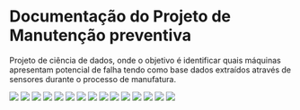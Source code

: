 # Documentação do Projeto de Manutenção preventiva
Projeto de ciência de dados, onde o objetivo é identificar quais máquinas apresentam potencial de falha tendo como base dados extraídos através de sensores durante o processo de manufatura.

![](Documentacao/1.png)
![](Documentacao/2.png)
![](Documentacao/3.png)
![](Documentacao/4.png)
![](Documentacao/5.png)
![](Documentacao/6.png)
![](Documentacao/7.png)
![](Documentacao/8.png)
![](Documentacao/9.png)
![](Documentacao/10.png)
![](Documentacao/11.png)
![](Documentacao/12.png)
![](Documentacao/13.png)
![](Documentacao/14.png)
![](Documentacao/15.png)
